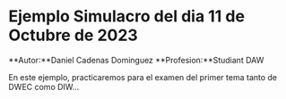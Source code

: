 # Ejemplo Simulacro del dia 11 de Octubre de 2023
**Autor:**Daniel Cadenas Dominguez
**Profesion:**Studiant DAW

En este ejemplo, practicaremos para el examen del primer tema tanto de DWEC como DIW...